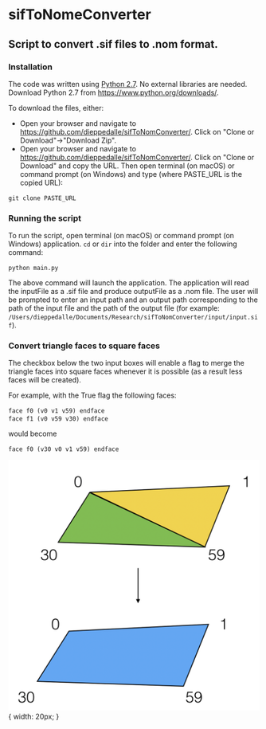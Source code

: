 # sifToNomeConverter
## Script to convert .sif files to .nom format.

### Installation
The code was written using [Python 2.7](https://www.python.org/downloads/). No external libraries are needed. Download Python 2.7 from https://www.python.org/downloads/.

To download the files, either:
* Open your browser and navigate to https://github.com/dieppedalle/sifToNomConverter/. Click on "Clone or Download"->"Download Zip".
* Open your browser and navigate to https://github.com/dieppedalle/sifToNomConverter/. Click on "Clone or Download" and copy the URL. Then open terminal (on macOS) or command prompt (on Windows) and type (where PASTE_URL is the copied URL):
```
git clone PASTE_URL 
```

### Running the script


To run the script, open terminal (on macOS) or command prompt (on Windows) application. ```cd``` or ```dir``` into the folder and enter the following command:
```
python main.py
```
The above command will launch the application. The application will read the inputFile as a .sif file and produce outputFile as a .nom file. The user will be prompted to enter an input path and an output path corresponding to the path of the input file and the path of the output file (for example: ```/Users/dieppedalle/Documents/Research/sifToNomConverter/input/input.sif```).


### Convert triangle faces to square faces
The checkbox below the two input boxes will enable a flag to merge the triangle faces into square faces whenever it is possible (as a result less faces will be created).

For example, with the True flag the following faces:
```
face f0 (v0 v1 v59) endface
face f1 (v0 v59 v30) endface
```
would become
```
face f0 (v30 v0 v1 v59) endface
```
![alt text](images/example.png){ width: 20px; }
